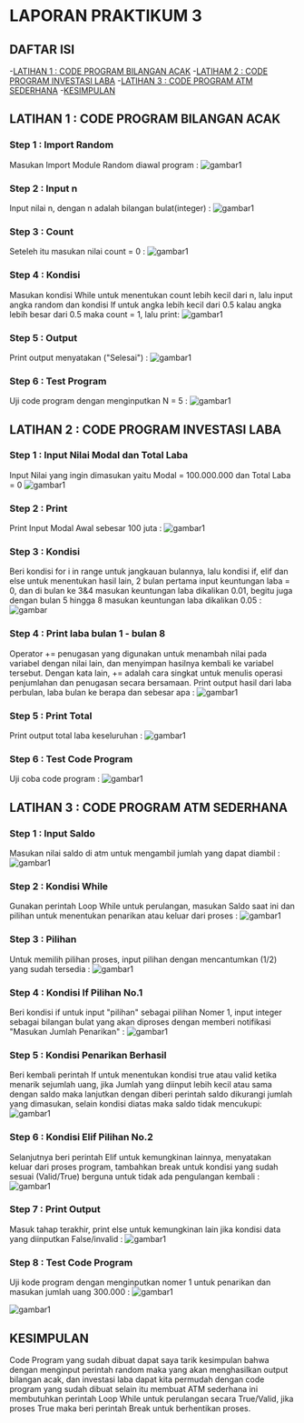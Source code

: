 # LAPORAN PRAKTIKUM 3

## DAFTAR ISI
-[LATIHAN 1 : CODE PROGRAM BILANGAN ACAK](#latihan-1--code-program-bilangan-acak)
-[LATIHAM 2 : CODE PROGRAM INVESTASI LABA](#latihan-2--code-program-investasi-laba)
-[LATIHAN 3 : CODE PROGRAM ATM SEDERHANA](#latihan-3--code-program-atm-sederhana)
-[KESIMPULAN](#kesimpulan)

## LATIHAN 1 : CODE PROGRAM BILANGAN ACAK

### Step 1 : Import Random
Masukan Import Module Random diawal program :
![gambar1](ss/1.png)

### Step 2 : Input n
Input nilai n, dengan n adalah bilangan bulat(integer) :
![gambar1](ss/2.png)

### Step 3 : Count
Seteleh itu masukan nilai count = 0 :
![gambar1](ss/3.png)

### Step 4 : Kondisi
Masukan kondisi While untuk menentukan count lebih kecil dari n, lalu input angka random dan kondisi If untuk angka lebih kecil dari 0.5 kalau angka lebih besar dari 0.5 maka count = 1, lalu print:
![gambar1](ss/4.png)

### Step 5 : Output
Print output menyatakan ("Selesai") :
![gambar1](ss/5.png)

### Step 6 : Test Program
Uji code program dengan menginputkan N = 5 :
![gambar1](ss/6.png)

## LATIHAN 2 : CODE PROGRAM INVESTASI LABA

### Step 1 : Input Nilai Modal dan Total Laba
Input Nilai yang ingin dimasukan yaitu Modal = 100.000.000 dan Total Laba = 0
![gambar1](ss/7.png)

### Step 2 : Print
Print Input Modal Awal sebesar 100 juta :
![gambar1](ss/8.png)

### Step 3 : Kondisi
Beri kondisi for i in range untuk jangkauan bulannya, lalu kondisi if, elif dan else untuk menentukan hasil lain, 2 bulan pertama input keuntungan laba = 0, dan di bulan ke 3&4 masukan keuntungan laba dikalikan 0.01, begitu juga dengan bulan 5 hingga 8 masukan keuntungan laba dikalikan 0.05 :
![gambar](ss/9.png)

### Step 4 : Print laba bulan 1 - bulan 8
Operator += penugasan yang digunakan untuk menambah nilai pada variabel dengan nilai lain, dan menyimpan hasilnya kembali ke variabel tersebut. Dengan kata lain, += adalah cara singkat untuk menulis operasi penjumlahan dan penugasan secara bersamaan. Print output hasil dari laba perbulan, laba bulan ke berapa dan sebesar apa :
![gambar1](ss/10.png)

### Step 5 : Print Total
Print output total laba keseluruhan :
![gambar1](ss/11.png)

### Step 6 : Test Code Program
Uji coba code program :
![gambar1](ss/12.png)

## LATIHAN 3 : CODE PROGRAM ATM SEDERHANA

### Step 1 : Input Saldo
Masukan nilai saldo di atm untuk mengambil jumlah yang dapat diambil :
![gambar1](ss/13.png)

### Step 2 : Kondisi While 
Gunakan perintah Loop While untuk perulangan, masukan Saldo saat ini dan pilihan untuk menentukan penarikan atau keluar dari proses :
![gambar1](ss/14.png)

### Step 3 : Pilihan
Untuk memilih pilihan proses, input pilihan dengan mencantumkan (1/2) yang sudah tersedia :
![gambar1](ss/15.png)

### Step 4 : Kondisi If Pilihan No.1
Beri kondisi if untuk input "pilihan" sebagai pilihan Nomer 1, input integer sebagai bilangan bulat yang akan diproses dengan memberi notifikasi "Masukan Jumlah Penarikan" :
![gambar1](ss/16.png)

### Step 5 : Kondisi Penarikan Berhasil
Beri kembali perintah If untuk menentukan kondisi true atau valid ketika menarik sejumlah uang, jika Jumlah yang diinput lebih kecil atau sama dengan saldo maka lanjutkan dengan diberi perintah saldo dikurangi jumlah yang dimasukan, selain kondisi diatas maka saldo tidak mencukupi:
![gambar1](ss/17.png)

### Step 6 :  Kondisi Elif Pilihan No.2
Selanjutnya beri perintah Elif untuk kemungkinan lainnya, menyatakan keluar dari proses program, tambahkan break untuk kondisi yang sudah sesuai (Valid/True) berguna untuk tidak ada pengulangan kembali : 
![gambar1](ss/18.png)

### Step 7 : Print Output
Masuk tahap terakhir, print else untuk kemungkinan lain jika kondisi data yang diinputkan False/invalid :
![gambar1](ss/19.png)

### Step 8 : Test Code Program 
Uji kode program dengan menginputkan nomer 1 untuk penarikan dan masukan jumlah uang 300.000 :
![gambar1](ss/20.png)

![gambar1](ss/21.png)

## KESIMPULAN
Code Program yang sudah dibuat dapat saya tarik kesimpulan bahwa dengan menginput perintah random maka yang akan menghasilkan output bilangan acak, dan investasi laba dapat kita permudah dengan code program yang sudah dibuat selain itu membuat ATM sederhana ini membutuhkan perintah Loop While untuk perulangan secara True/Valid, jika proses True maka beri perintah Break untuk berhentikan proses. 